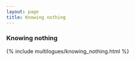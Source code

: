 ```yaml
---
layout: page
title: Knowing nothing
---
```

### Knowing nothing

{% include multilogues/knowing_nothing.html %}
